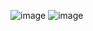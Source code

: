 ![image](https://github.com/user-attachments/assets/2ec712cf-5b64-44aa-8a16-4b1c2128759a)
![image](https://github.com/user-attachments/assets/b90dbc85-c7de-444a-b0bd-9528e613a016)
